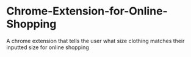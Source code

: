 # Chrome-Extension-for-Online-Shopping
A chrome extension that tells the user what size clothing matches their inputted size for online shopping
